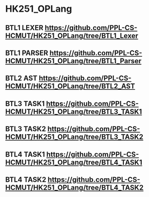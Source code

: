 # HK251_OPLang

## BTL1 LEXER https://github.com/PPL-CS-HCMUT/HK251_OPLang/tree/BTL1_Lexer
## BTL1 PARSER https://github.com/PPL-CS-HCMUT/HK251_OPLang/tree/BTL1_Parser
## BTL2 AST https://github.com/PPL-CS-HCMUT/HK251_OPLang/tree/BTL2_AST
## BTL3 TASK1 https://github.com/PPL-CS-HCMUT/HK251_OPLang/tree/BTL3_TASK1
## BTL3 TASK2 https://github.com/PPL-CS-HCMUT/HK251_OPLang/tree/BTL3_TASK2
## BTL4 TASK1 https://github.com/PPL-CS-HCMUT/HK251_OPLang/tree/BTL4_TASK1
## BTL4 TASK2 https://github.com/PPL-CS-HCMUT/HK251_OPLang/tree/BTL4_TASK2
